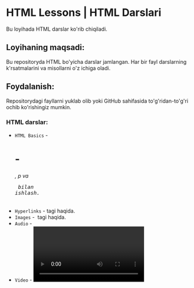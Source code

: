 # HTML Lessons | HTML Darslari

Bu loyihada HTML darslar ko'rib chiqiladi.

## Loyihaning maqsadi:
Bu repositoryda HTML bo'yicha darslar jamlangan. Har bir fayl darslarning k'rsatmalarini va misollarni o'z ichiga oladi.

## Foydalanish:
Repositorydagi fayllarni yuklab olib yoki GitHub sahifasida to'g'ridan-to'g'ri ochib ko'rishingiz mumkin.

### HTML darslar:
- `HTML Basics` -  <h1> - <h6>, p va <pre> bilan ishlash.
- `Hyperlinks` - <a> tagi haqida.
- `Images` - <img> tagi haqida.
- `Audio` - <audio> tagi haqida.
- `Video` - <video> va <iframe> taglari haqida.

## Manbalar
Darslar yaratishda foydalanilgan materiallar: [W3Schools](https://www.w3schools.com).
